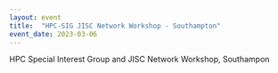 ```yaml
---
layout: event
title:  "HPC-SIG JISC Network Workshop - Southampton"
event_date: 2023-03-06
---
```


HPC Special Interest Group and JISC Network Workshop, Southampon
